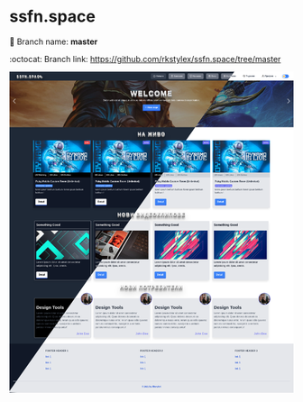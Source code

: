 # ssfn.space

:art: Branch name: **master**

:octocat: Branch link: https://github.com/rkstylex/ssfn.space/tree/master

![alt text](https://raw.githubusercontent.com/rkstylex/ssfn.space/master/assets/images/preview.png)
